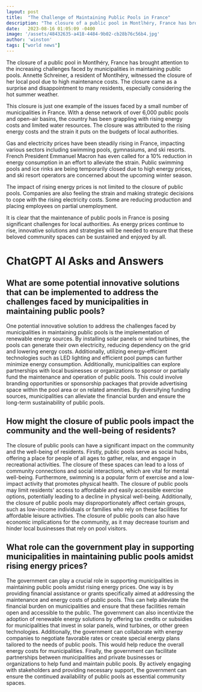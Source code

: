 ```yaml
---
layout: post
title:  "The Challenge of Maintaining Public Pools in France"
description: "The closure of a public pool in Montlhéry, France has brought attention to the increasing challenges faced by municipalities in maintaining public pools."
date:   2023-08-16 01:05:09 -0400
image: '/assets/48432635-a418-4484-9b02-cb28b76c56b4.jpg'
author: 'winston'
tags: ["world news"]
---
```


The closure of a public pool in Montlhéry, France has brought attention to the increasing challenges faced by municipalities in maintaining public pools. Annette Schreiner, a resident of Montlhéry, witnessed the closure of her local pool due to high maintenance costs. The closure came as a surprise and disappointment to many residents, especially considering the hot summer weather.

This closure is just one example of the issues faced by a small number of municipalities in France. With a dense network of over 6,000 public pools and open-air basins, the country has been grappling with rising energy costs and limited water resources. The closure was attributed to the rising energy costs and the strain it puts on the budgets of local authorities.

Gas and electricity prices have been steadily rising in France, impacting various sectors including swimming pools, gymnasiums, and ski resorts. French President Emmanuel Macron has even called for a 10% reduction in energy consumption in an effort to alleviate the strain. Public swimming pools and ice rinks are being temporarily closed due to high energy prices, and ski resort operators are concerned about the upcoming winter season.

The impact of rising energy prices is not limited to the closure of public pools. Companies are also feeling the strain and making strategic decisions to cope with the rising electricity costs. Some are reducing production and placing employees on partial unemployment.

It is clear that the maintenance of public pools in France is posing significant challenges for local authorities. As energy prices continue to rise, innovative solutions and strategies will be needed to ensure that these beloved community spaces can be sustained and enjoyed by all.


# ChatGPT AI Asks and Answers
## What are some potential innovative solutions that can be implemented to address the challenges faced by municipalities in maintaining public pools?
One potential innovative solution to address the challenges faced by municipalities in maintaining public pools is the implementation of renewable energy sources. By installing solar panels or wind turbines, the pools can generate their own electricity, reducing dependency on the grid and lowering energy costs. Additionally, utilizing energy-efficient technologies such as LED lighting and efficient pool pumps can further minimize energy consumption. Additionally, municipalities can explore partnerships with local businesses or organizations to sponsor or partially fund the maintenance and operation of public pools. This could involve branding opportunities or sponsorship packages that provide advertising space within the pool area or on related amenities. By diversifying funding sources, municipalities can alleviate the financial burden and ensure the long-term sustainability of public pools.

## How might the closure of public pools impact the community and the well-being of residents?
The closure of public pools can have a significant impact on the community and the well-being of residents. Firstly, public pools serve as social hubs, offering a place for people of all ages to gather, relax, and engage in recreational activities. The closure of these spaces can lead to a loss of community connections and social interactions, which are vital for mental well-being. Furthermore, swimming is a popular form of exercise and a low-impact activity that promotes physical health. The closure of public pools may limit residents' access to affordable and easily accessible exercise options, potentially leading to a decline in physical well-being. Additionally, the closure of public pools may disproportionately affect certain groups, such as low-income individuals or families who rely on these facilities for affordable leisure activities. The closure of public pools can also have economic implications for the community, as it may decrease tourism and hinder local businesses that rely on pool visitors.

## What role can the government play in supporting municipalities in maintaining public pools amidst rising energy prices?
The government can play a crucial role in supporting municipalities in maintaining public pools amidst rising energy prices. One way is by providing financial assistance or grants specifically aimed at addressing the maintenance and energy costs of public pools. This can help alleviate the financial burden on municipalities and ensure that these facilities remain open and accessible to the public. The government can also incentivize the adoption of renewable energy solutions by offering tax credits or subsidies for municipalities that invest in solar panels, wind turbines, or other green technologies. Additionally, the government can collaborate with energy companies to negotiate favorable rates or create special energy plans tailored to the needs of public pools. This would help reduce the overall energy costs for municipalities. Finally, the government can facilitate partnerships between municipalities and private businesses or organizations to help fund and maintain public pools. By actively engaging with stakeholders and providing necessary support, the government can ensure the continued availability of public pools as essential community spaces.

